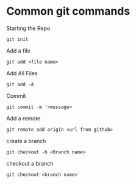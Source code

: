 # Common git commands

Starting the Repo
```
git init
```

Add a file
```
git add <file name>
```

Add All Files
```
git add -A
```

Commit
```
git commit -m '<message>
```

Add a remote
```
git remote add origin <url from github>
```
create a branch
```
git checkout -b <Branch name>
```

checkout a branch
```
git checkout <branch name>
```
